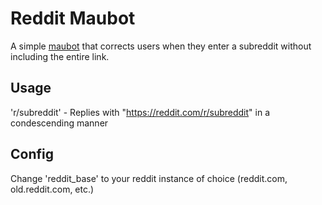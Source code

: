 # Reddit Maubot
A simple [maubot](https://github.com/maubot/maubot) that corrects users when they enter a subreddit without including the entire link.

## Usage
'r/subreddit' - Replies with "https://reddit.com/r/subreddit" in a condescending manner

## Config
Change 'reddit_base' to your reddit instance of choice (reddit.com, old.reddit.com, etc.)
